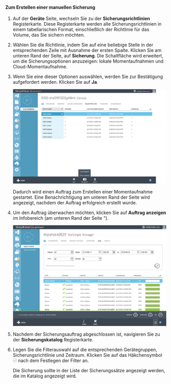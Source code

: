 <!--author=SharS last changed: 9/17/15-->

#### <a name="to-create-a-manual-backup"></a>Zum Erstellen einer manuellen Sicherung
1. Auf der **Geräte** Seite, wechseln Sie zu der **Sicherungsrichtlinien** Registerkarte. Diese Registerkarte werden alle Sicherungsrichtlinien in einem tabellarischen Format, einschließlich der Richtlinie für das Volume, das Sie sichern möchten.
2. Wählen Sie die Richtlinie, indem Sie auf eine beliebige Stelle in der entsprechenden Zeile mit Ausnahme der ersten Spalte. Klicken Sie am unteren Rand der Seite, auf **Sicherung**. Die Schaltfläche wird erweitert, um die Sicherungsoptionen anzuzeigen: lokale Momentaufnahmen und Cloud-Momentaufnahme. 
3. Wenn Sie eine dieser Optionen auswählen, werden Sie zur Bestätigung aufgefordert werden. Klicken Sie auf **Ja**. 
   
    ![Erstellen einer manuellen Sicherung 1](./media/storsimple-create-manual-backup-gov/HCS_CreateManualBackup1-gov-include.png)
   
    Dadurch wird einen Auftrag zum Erstellen einer Momentaufnahme gestartet. Eine Benachrichtigung am unteren Rand der Seite wird angezeigt, nachdem der Auftrag erfolgreich erstellt wurde.
4. Um den Auftrag überwachen möchten, klicken Sie auf **Auftrag anzeigen** im Infobereich (am unteren Rand der Seite "). 
   
    ![Erstellen Sie manuelle backup2](./media/storsimple-create-manual-backup-gov/HCS_CreateManualBackup2-gov-include.png)
5. Nachdem der Sicherungsauftrag abgeschlossen ist, navigieren Sie zu der **Sicherungskatalog** Registerkarte.
6. Legen Sie die Filterauswahl auf die entsprechenden Gerätegruppen, Sicherungsrichtlinie und Zeitraum. Klicken Sie auf das Häkchensymbol ![Häkchensymbol](./media/storsimple-create-manual-backup/HCS_CheckIcon-include.png) nach dem Festlegen der Filter an.
   
   Die Sicherung sollte in der Liste der Sicherungssätze angezeigt werden, die im Katalog angezeigt wird.

